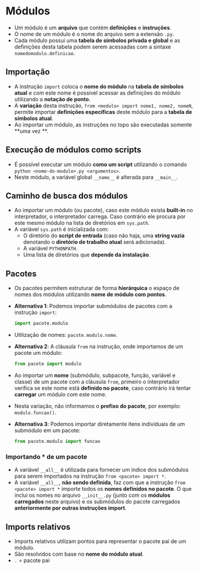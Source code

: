 # Módulos

- Um módulo é um **arquivo** que contém **definições** e **instruções**.
- O nome de um módulo é o nome do arquivo sem a extensão `.py`.
- Cada módulo possui uma **tabela de símbolos privada e global** e as definições desta tabela podem serem acessadas com a sintaxe `nomedomodulo.definicao`.

## Importação

- A instrução `import` coloca o **nome do módulo** na **tabela de símbolos atual** e com este nome é possível acessar as definições do módulo utilizando a **notação de ponto**.
- A **variação** desta instrução, `from <modulo> import nome1, nome2, nomeN`, permite importar **definições específicas** deste módulo para a **tabela de símbolos atual**.
- Ao importar um módulo, as instruções no topo são executadas somente **uma vez **.

## Execução de módulos como scripts

- É possível executar um módulo **como um script** utilizando o comando `python <nome-do-modulo>.py <argumentos>`.
- Neste módulo, a variável global `__name__` é alterada para `__main__`.

## Caminho de busca dos módulos

- Ao importar um módulo (ou pacote), caso este módulo exista **built-in** no interpretador, o interpretador carrega. Caso contrário ele procura por este mesmo módulo na lista de diretórios em `sys.path`.
- A variável `sys.path` é inicializada com:
  - O diretório do **script de entrada** (caso não haja, uma **string vazia** denotando o **diretório de trabalho atual** será adicionada).
  - A variável `PYTHONPATH`.
  - Uma lista de diretórios que **depende da instalação**.

## Pacotes

- Os pacotes permitem estruturar de forma **hierárquica** o espaço de nomes dos módulos utilizando **nome de módulo com pontos**.

- **Alternativa 1**: Podemos importar submódulos de pacotes com a instrução `import`:

  ```python
  import pacote.modulo
  ```

- Utilização de nomes: `pacote.modulo.nome`.

- **Alternativa 2**: A cláusula `from` na instrução, onde importamos de um pacote um módulo:

  ```python
  from pacote import modulo
  ```

- Ao importar um **nome** (submódulo, subpacote, função, variável e classe) de um pacote com a cláusula `from`, primeiro o interpretador verifica se este nome está **definido no pacote**, caso contrário irá tentar **carregar** um módulo com este nome.

- Nesta variação, não informamos o **prefixo do pacote**, por exemplo: `modulo.funcao()`.

- **Alternativa 3**: Podemos importar diretamente itens individuais de um submódulo em um pacote:

  ```python
  from pacote.modulo import funcao
  ```

### Importando * de um pacote

- A variável `__all__` é utilizada para fornecer um índice dos submódulos para serem importados na instrução `from <pacote> import *`.
- A variável `__all__`, **não sendo definida**, faz com que a instrução `from <pacote> import *` importe todos os **nomes definidos no pacote**. O que inclui os nomes no arquivo `__init__.py` (junto com os **módulos carregados** neste arquivo) e os submódulos do pacote carregados **anteriormente por outras instruções import**.

## Imports relativos

- Imports relativos utilizam pontos para representar o pacote pai de um módulo.
- São resolvidos com base no **nome do módulo atual**.
- `.` = pacote pai
